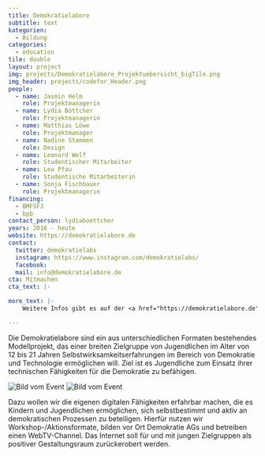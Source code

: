 ```yaml
---
title: Demokratielabore
subtitle: text
kategorien:
  - Bildung
categories:
  - education
tile: double
layout: project
img: projects/Demokratielabore_Projektuebersicht_bigTile.png
img_header: projects/codefor_Header.png
people:
  - name: Jasmin Helm
    role: Projektmanagerin
  - name: Lydia Böttcher
    role: Projektmanagerin
  - name: Matthias Löwe
    role: Projektmanager
  - name: Nadine Stammen
    role: Design
  - name: Leonard Wolf
    role: Studentischer Mitarbeiter
  - name: Lea Pfau
    role: Studentische Mitarbeiterin
  - name: Sonja Fischbauer
    role: Projektmanagerin
financing:
  - BMFSFJ
  - bpb
contact_person: lydiaboettcher
years: 2016 - heute
website: https://demokratielabore.de
contact:
  twitter: demokratielabs
  instagram: https://www.instagram.com/demokratielabs/
  facebook:
  mail: info@demokratielabore.de
cta: Mitmachen
cta_text: |-

more_text: |-
    Weitere Infos gibt es auf der <a href="https://demokratielabore.de">Website</a> der Demokratielabore.

---
```


Die Demokratielabore sind ein aus unterschiedlichen Formaten bestehendes Modellprojekt, das einer breiten Zielgruppe von Jugendlichen im Alter von 12 bis 21 Jahren Selbstwirksamkeitserfahrungen im Bereich von Demokratie und Technologie ermöglichen will. Ziel ist es Jugendliche zum Einsatz ihrer technischen Fähigkeiten für die Demokratie zu befähigen.

<div class="two-img">
<img alt="Bild vom Event" src="/files/projects/demokratielabore_img_1.jpg">
<img alt="Bild vom Event" src="/files/projects/demokratielabore_img_2.jpg">
</div>

Dazu wollen wir die eigenen digitalen Fähigkeiten erfahrbar machen, die es Kindern und Jugendlichen ermöglichen, sich selbstbestimmt und aktiv an demokratischen Prozessen zu beteiligen. Hierfür nutzen wir Workshop-/Aktionsformate, bilden vor Ort Demokratie AGs und betreiben einen WebTV-Channel. Das Internet soll für und mit jungen Zielgruppen als positiver Gestaltungsraum zurückerobert werden.
